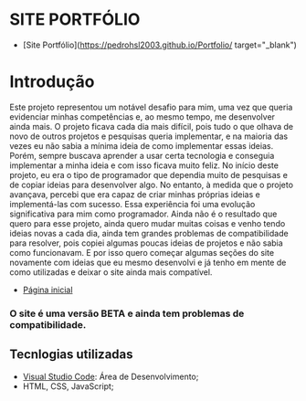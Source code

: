 # SITE PORTFÓLIO

- [Site Portfólio](https://pedrohsl2003.github.io/Portfolio/ target="_blank")

# Introdução

Este projeto representou um notável desafio para mim, uma vez que queria evidenciar minhas competências e, ao mesmo tempo, me desenvolver ainda mais.
O projeto ficava cada dia mais difícil, pois tudo o que olhava de novo de outros projetos e pesquisas queria implementar, e na maioria das vezes eu não sabia a mínima ideia de como implementar essas ideias.
Porém, sempre buscava aprender a usar certa tecnologia e conseguia implementar a minha ideia e com isso ficava muito feliz.
No início deste projeto, eu era o tipo de programador que dependia muito de pesquisas e de copiar ideias para desenvolver algo. 
No entanto, à medida que o projeto avançava, percebi que era capaz de criar minhas próprias ideias e implementá-las com sucesso. Essa experiência foi uma evolução significativa para mim como programador. 
Ainda não é o resultado que quero para esse projeto, ainda quero mudar muitas coisas e venho tendo ideias novas a cada dia, ainda tem grandes problemas de compatibilidade para resolver, pois copiei algumas poucas ideias de projetos e não sabia como funcionavam.
E por isso quero começar algumas seções do site novamente com ideias que eu mesmo desenvolvi e já tenho em mente de como utilizadas e deixar o site ainda mais compatível.

- [Página inicial](https://github.com/Pedrohsl2003)

### O site é uma versão BETA e ainda tem problemas de compatibilidade.

## Tecnlogias utilizadas

* [Visual Studio Code](https://code.visualstudio.com/): Área de Desenvolvimento;
* HTML, CSS, JavaScript;
